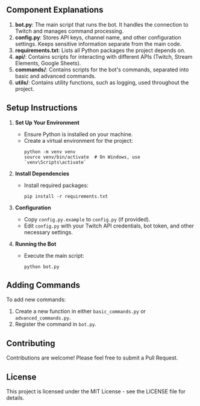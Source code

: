 
## Component Explanations

1. **bot.py**: The main script that runs the bot. It handles the connection to Twitch and manages command processing.
2. **config.py**: Stores API keys, channel name, and other configuration settings. Keeps sensitive information separate from the main code.
3. **requirements.txt**: Lists all Python packages the project depends on.
4. **api/**: Contains scripts for interacting with different APIs (Twitch, Stream Elements, Google Sheets).
5. **commands/**: Contains scripts for the bot's commands, separated into basic and advanced commands.
6. **utils/**: Contains utility functions, such as logging, used throughout the project.

## Setup Instructions

1. **Set Up Your Environment**
   - Ensure Python is installed on your machine.
   - Create a virtual environment for the project:
     ```
     python -m venv venv
     source venv/bin/activate  # On Windows, use `venv\Scripts\activate`
     ```

2. **Install Dependencies**
   - Install required packages:
     ```
     pip install -r requirements.txt
     ```

3. **Configuration**
   - Copy `config.py.example` to `config.py` (if provided).
   - Edit `config.py` with your Twitch API credentials, bot token, and other necessary settings.

4. **Running the Bot**
   - Execute the main script:
     ```
     python bot.py
     ```

## Adding Commands

To add new commands:
1. Create a new function in either `basic_commands.py` or `advanced_commands.py`.
2. Register the command in `bot.py`.

## Contributing

Contributions are welcome! Please feel free to submit a Pull Request.

## License

This project is licensed under the MIT License - see the LICENSE file for details.
